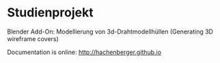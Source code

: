 # Studienprojekt
Blender Add-On: 
Modellierung von 3d-Drahtmodellhüllen
(Generating 3D wireframe covers)

Documentation is online: http://hachenberger.github.io
